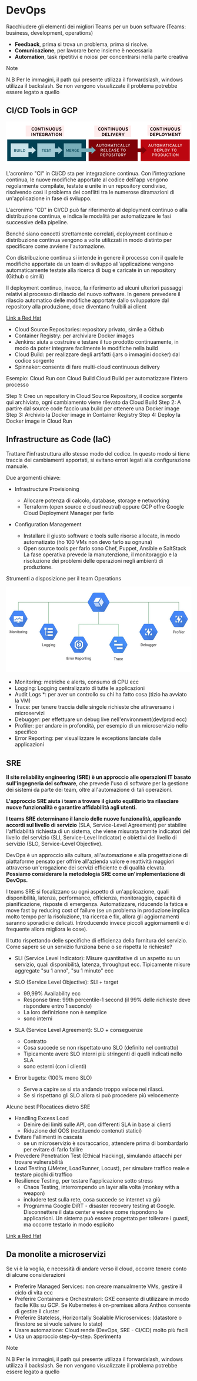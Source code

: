 # DevOps

Racchiudere gli elementi dei migliori Teams per un buon software (Teams: business, development, operations)
- **Feedback**, prima si trova un problema, prima si risolve.
- **Comunicazione**, per lavorare bene insieme è necessaria
- **Automation**, task ripetitivi e noiosi per concentrarsi nella parte creativa

Note

N.B Per le immagini, il path qui presente utilizza il forwardslash, windows utilizza il backslash. Se non vengono visualizzate il problema potrebbe essere legato a quello

## CI/CD Tools in GCP
![Alt text](Images/CICD.png)

L'acronimo "CI" in CI/CD sta per integrazione continua. Con l'integrazione continua, le nuove modifiche apportate al codice dell'app vengono regolarmente compilate, testate e unite in un repository condiviso, risolvendo così il problema dei conflitti tra le numerose diramazioni di un'applicazione in fase di sviluppo.

L'acronimo "CD" in CI/CD può far riferimento al deployment continuo o alla distribuzione continua, e indica le modalità per automatizzare le fasi successive della pipeline.

Benché siano concetti strettamente correlati, deployment continuo e distribuzione continua vengono a volte utilizzati in modo distinto per specificare come avviene l'automazione.

Con distribuzione continua si intende in genere il processo con il quale le modifiche apportate da un team di sviluppo all'applicazione vengono automaticamente testate alla ricerca di bug e caricate in un repository (Github o simili)

Il deployment continuo, invece, fa riferimento ad alcuni ulteriori passaggi relativi al processo di rilascio del nuovo software. In genere prevedere il rilascio automatico delle modifiche apportate dallo sviluppatore dal repository alla produzione, dove diventano fruibili ai client

[Link a Red Hat](https://www.redhat.com/it/topics/devops/what-is-continuous-delivery)

- Cloud Source Repositories: repository privato, simile a Github
- Container Registry: per archiviare Docker images
- Jenkins: aiuta a costruire e testare il tuo prodotto continuamente, in modo da poter integrare facilmente le modifiche nella build
- Cloud Build: per realizzare degli artifatti (jars o immagini docker) dal codice sorgente
- Spinnaker: consente di fare multi-cloud continuous delivery


Esempio: Cloud Run con Cloud Build
Cloud Build per automatizzare l'intero processo

Step 1: Creo un repository in Cloud Source Repository, il codice sorgente qui archiviato, ogni cambiamento viene rilevato da Cloud Build
Step 2: A partire dal source code faccio una build per ottenere una Docker image
Step 3: Archivio la Docker image in Container Registry 
Step 4: Deploy la Docker image in Cloud Run 


## Infrastructure as Code (IaC)

Trattare l'infrastruttura allo stesso modo del codice. In questo modo si tiene traccia dei cambiamenti apportati, si evitano errori legati alla configurazione manuale.

Due argomenti chiave:

- Infrastructure Provisioning
    - Allocare potenza di calcolo, database, storage e networking
    - Terraform (open source e cloud neutral) oppure GCP offre Google Cloud Deployment Manager per farlo

- Configuration Management
    - Installare il giusto software e tools sulle risorse allocate, in modo automatizato (ho 100 VMs non devo farlo su ognuna)
    - Open source tools per farlo sono Chef, Puppet, Ansible e SaltStack 
La fase operativa prevede la manutenzione, il monitoraggio e la risoluzione dei problemi delle operazioni negli ambienti di produzione.

Strumenti a disposizione per il team Operations

![Alt text](Images/OperationsTools.png)
 - Monitoring: metriche e alerts, consumo di CPU ecc
 - Logging: Logging centralizzato di tutte le applicazioni
 - Audit Logs *: per aver un controllo su chi ha fatto cosa (tizio ha avviato la VM)
 - Trace: per tenere traccia delle singole richieste che attraversano i microservizi 
 - Debugger: per effettuare un debug live nell'environment(dev/prod ecc)
 - Profiler: per andare in profondità, per esempio di un microservizio nello specifico
 - Error Reporting: per visuallizzare le exceptions lanciate dalle applicazioni  

## SRE
**Il site reliability engineering (SRE) è un approccio alle operazioni IT basato sull'ingegneria del software**, che prevede l'uso di software per la gestione dei sistemi da parte dei team, oltre all'automazione di tali operazioni.

**L'approccio SRE aiuta i team a trovare il giusto equilibrio tra rilasciare nuove funzionalità e garantire affidabilità agli utenti.**

**I teams SRE determinano il lancio delle nuove funzionalità, applicando accordi sul livello di servizio** (SLA, Service-Level Agreement) per stabilire l'affidabilità richiesta di un sistema, che viene misurata tramite indicatori del livello del servizio (SLI, Service-Level Indicator) e obiettivi del livello di servizio (SLO, Service-Level Objective). 

DevOps è un approccio alla cultura, all'automazione e alla progettazione di piattaforme pensato per offrire all'azienda valore e reattività maggiori attraverso un'erogazione dei servizi efficiente e di qualità elevata. **Possiamo considerare la metodologia SRE come un'implementazione di DevOps.**

I teams SRE si focalizzano su ogni aspetto di un'applicazione, quali disponibilità, latenza, performance, efficienza, monitoraggio, capacità di pianificazione, risposte di emergenza. Automatizzare, riducendo la fatica e move fast by reducing cost of failure (se un problema in produzione implica molto tempo per la risoluzione, tra ricerca e fix, allora gli aggiornamenti saranno sporadici e delicati. Introducendo invece piccoli aggiornamenti e di frequente allora migliora le cose). 

Il tutto rispettando delle specifiche di efficienza della fornitura del servizio.
Come sapere se un servizio funziona bene o se rispetta le richieste?

- SLI (Service Level Indicator): Misure quantitative di un aspetto su un servizio, quali disponibilità, latenza, throughput ecc. Tipicamente misure aggregate "su 1 anno", "su 1 minuto" ecc

- SLO (Service Level Objective): SLI + target
    - 99,99% Availability ecc
    - Response time: 99th percentile-1 second (il 99% delle richieste deve rispondere entro 1 secondo) 
    - La loro definizione non è semplice
    - sono interni

- SLA (Service Level Agreement): SLO + conseguenze
    - Contratto
    - Cosa succede se non rispettato uno SLO (definito nel contratto)
    - Tipicamente avere SLO interni più stringenti di quelli indicati nello SLA
    - sono esterni (con i clienti)
- Error bugets: (100% meno SLO)
    - Serve a capire se si sta andando troppo veloce nei rilasci.
    - Se si rispettano gli SLO allora si può procedere più velocemente

Alcune best PRocatices dietro SRE
- Handling Excess Load
    - Deinire dei limiti sulle API, con differenti SLA in base ai clienti
    - Riduzione del QOS (restituendo contenuti statici)
- Evitare Fallimenti in cascata
    - se un microservizio è sovraccarico, attendere prima di bombardarlo per evitare di farlo fallire
- Prevedere Penetration Test (Ethical Hacking), simulando attacchi per trovare vulnerabilità
- Load Testing (JMeter, LoadRunner, Locust), per simulare traffico reale e testare picchi di traffico
- Resilience Testing, per testare l'applicazione sotto stress
    - Chaos Testing, interrompendo un layer alla volta (monkey with a weapon)
    - includere test sulla rete, cosa succede se internet va giù
    - Programma Google DiRT - disaster recovery testing at Google. Disconnettere il data center e vedere come rispondono le applicazioni. Un sistema può essere progettato per tollerare i guasti, ma occorre testarlo in modo esplicito



[Link a Red Hat](https://www.redhat.com/en/topics/devops/what-is-sre)


## Da monolite a microservizi

Se vi è la voglia, e necessità di andare verso il cloud, occorre tenere conto di alcune considerazioni

- Preferire Managed Services: non creare manualmente VMs, gestire il ciclo di vita ecc
- Preferire Containers e Orchestratori: GKE consente di utilizzare in modo facile K8s su GCP. Se Kubernetes è on-premises allora Anthos consente di gestire il cluster   
- Preferire Stateless, Horizontally Scalable Microservices: (datastore o firestore se si vuole salvare lo stato)
- Usare automazione: Cloud rende (DevOps, SRE - CI/CD) molto più facili
- Usa un approccio step-by-step. Sperimenta

 
Note

N.B Per le immagini, il path qui presente utilizza il forwardslash, windows utilizza il backslash. Se non vengono visualizzate il problema potrebbe essere legato a quello
